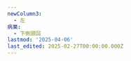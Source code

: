 ```yaml
---
newColumn3:
  - 左
病巣:
  - 下側頭回
lastmod: '2025-04-06'
last_edited: 2025-02-27T00:00:00.000Z
---
```



